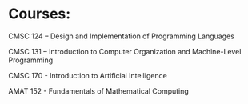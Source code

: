# Courses:

CMSC 124 – Design and Implementation of Programming Languages

CMSC 131 – Introduction to Computer Organization and Machine-Level Programming

CMSC 170 - Introduction to Artificial Intelligence

AMAT 152 - Fundamentals of Mathematical Computing
